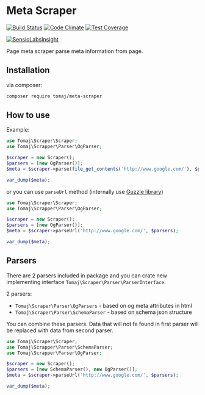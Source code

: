 # Meta Scraper

[![Build Status](https://travis-ci.org/tomaj/meta-scraper.svg?branch=master)](https://travis-ci.org/tomaj/meta-scraper)
[![Code Climate](https://codeclimate.com/github/tomaj/meta-scraper/badges/gpa.svg)](https://codeclimate.com/github/tomaj/meta-scraper)
[![Test Coverage](https://codeclimate.com/github/tomaj/meta-scraper/badges/coverage.svg)](https://codeclimate.com/github/tomaj/meta-scraper/coverage)

[![SensioLabsInsight](https://insight.sensiolabs.com/projects/abee19ff-2c5b-443d-ae84-04537b155287/big.png)](https://insight.sensiolabs.com/projects/abee19ff-2c5b-443d-ae84-04537b155287)

Page meta scraper parse meta information from page.

## Installation

via composer:

```bash
composer require tomaj/meta-scraper
```

## How to use

Example:

```php
use Tomaj\Scraper\Scraper;
use Tomaj\Scrapper\Parser\OgParser;

$scraper = new Scraper();
$parsers = [new OgParser()];
$meta = $scraper->parse(file_get_contents('http://www.google.com/'), $parsers);

var_dump($meta);
```

or you can use ```parseUrl``` method (internally use [Guzzle library](https://guzzle.readthedocs.org/en/latest/))

```php
use Tomaj\Scraper\Scraper;
use Tomaj\Scrapper\Parser\OgParser;

$scraper = new Scraper();
$parsers = [new OgParser()];
$meta = $scraper->parseUrl('http://www.google.com/', $parsers);

var_dump($meta);
```

## Parsers

There are 2 parsers included in package and you can crate new implementing interface `Tomaj\Scraper\Parser\ParserInterface`.

2 parsers:
 - `Tomaj\Scraper\Parser\OgParsers` - based on og meta attributes in html
 - `Tomaj\Scraper\Parser\SchemaParser` - based on schema json structure

You can combine these parsers. Data that will not fe found in first parser will be replaced with data from second parser.

```php
use Tomaj\Scraper\Scraper;
use Tomaj\Scrapper\Parser\SchemaParser;
use Tomaj\Scrapper\Parser\OgParser;

$scraper = new Scraper();
$parsers = [new SchemaParser(), new OgParser()];
$meta = $scraper->parseUrl('http://www.google.com/', $parsers);

var_dump($meta);
```
